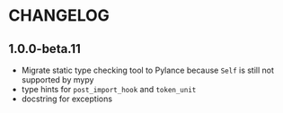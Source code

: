 # CHANGELOG

## 1.0.0-beta.11

* Migrate static type checking tool to Pylance because `Self` is still not supported by mypy
* type hints for `post_import_hook` and `token_unit`
* docstring for exceptions
